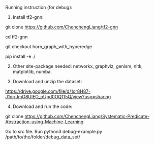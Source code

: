 Running instruction (for debug):

1. Install tf2-gnn:

git clone https://github.com/ChenchengLiang/tf2-gnn

cd tf2-gnn

git checkout horn_graph_with_hyperedge

pip install -e ./


2. Other site-package needed: networkx, graphviz, genism, nltk, matplotlib, numba.


3. Download and unzip the dataset:

https://drive.google.com/file/d/1or8H87-J1drrJmO8UlEO_oUpd0OQ115Q/view?usp=sharing

4. Download and run the code:

git clone https://github.com/ChenchengLiang/Systematic-Predicate-Abstraction-using-Machine-Learning

Go to src file. Run python3 debug-example.py /path/to/the/folder/debug_data_set/


